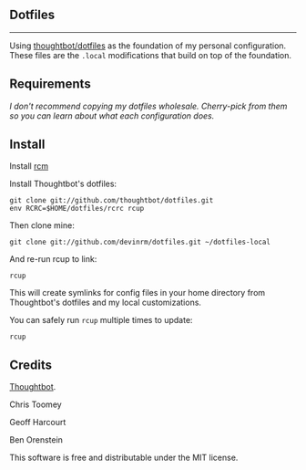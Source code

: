 ## Dotfiles
-----------
Using [thoughtbot/dotfiles](https://github.com/thoughtbot/dotfiles) as the
foundation of my personal configuration. These files are the `.local`
modifications that build on top of the foundation.

Requirements
------------
*I don't recommend copying my dotfiles wholesale. Cherry-pick from them so you
can learn about what each configuration does.*

Install
-------

Install [rcm](https://github.com/thoughtbot/rcm)

Install Thoughtbot's dotfiles:

    git clone git://github.com/thoughtbot/dotfiles.git
    env RCRC=$HOME/dotfiles/rcrc rcup

Then clone mine:

    git clone git://github.com/devinrm/dotfiles.git ~/dotfiles-local

And re-run rcup to link:

    rcup

This will create symlinks for config files in your home directory from
Thoughtbot's dotfiles and my local customizations.

You can safely run `rcup` multiple times to update:

    rcup

Credits
-------
[Thoughtbot](http://thoughtbot.com).

Chris Toomey

Geoff Harcourt

Ben Orenstein

This software is free and distributable under the MIT license.
